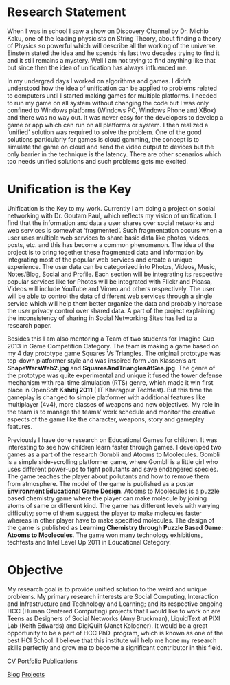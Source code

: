 # Research Statement

When I was in school I saw a show on Discovery Channel by Dr. Michio Kaku, one of the leading physicists on String Theory, about finding a theory of Physics so powerful which will describe all the working of the universe. Einstein stated the idea and he spends his last two decades trying to find it and it still remains a mystery. Well I am not trying to find anything like that but since then the idea of unification has always influenced me.

In my undergrad days I worked on algorithms and games. I didn’t understood how the idea of unification can be applied to problems related to computers until I started making games for multiple platforms. I needed to run my game on all system without changing the code but I was only confined to Windows platforms (Windows PC, Windows Phone and XBox) and there was no way out. It was never easy for the developers to develop a game or app which can run on all platforms or system. I then realized a ‘unified’ solution was required to solve the problem. One of the good solutions particularly for games is cloud gamming, the concept is to simulate the game on cloud and send the video output to devices but the only barrier in the technique is the latency. There are other scenarios which too needs unified solutions and such problems gets me excited.

# Unification is the Key

Unification is the Key to my work. Currently I am doing a project on social networking with Dr. Goutam Paul, which reflects my vision of unification. I find that the information and data a user shares over social networks and web services is somewhat ‘fragmented’. Such fragmentation occurs when a user uses multiple web services to share basic data like photos, videos, posts, etc. and this has become a common phenomenon. The idea of the project is to bring together these fragmented data and information by integrating most of the popular web services and create a unique experience. The user data can be categorized into Photos, Videos, Music, Notes/Blog, Social and Profile. Each section will be integrating its respective popular services like for Photos will be integrated with Flickr and Picasa, Videos will include YouTube and Vimeo and others respectively. The user will be able to control the data of different web services through a single service which will help them better organize the data and probably increase the user privacy control over shared data. A part of the project explaining the inconsistency of sharing in Social Networking Sites has led to a research paper.

Besides this I am also mentoring a Team of two students for Imagine Cup 2013 in Game Competition Category. The team is making a game based on my 4 day prototype game Squares Vs Triangles. The original prototype was top-down platformer style and was inspired form Jon Klassen’s art **ShapeWarsWeb2.jpg** and **SquaresAndTrianglesAtSea.jpg**. The genre of the prototype was quite experimental and unique it fused the tower defense mechanism with real time simulation (RTS) genre, which made it win first place in OpenSoft **Kshitij 2011** (IIT Kharagpur Techfest). But this time the gameplay is changed to simple platformer with additional features like multiplayer (4v4), more classes of weapons and new objectives. My role in the team is to manage the teams’ work schedule and monitor the creative aspects of the game like the character, weapons, story and gameplay features.

Previously I have done research on Educational Games for children. It was interesting to see how children learn faster through games. I developed two games as a part of the research Gombli and Atooms to Moolecules. Gombli is a simple side-scrolling platformer game, where Gombli is a little girl who uses different power-ups to fight pollutants and save endangered species. The game teaches the player about pollutants and how to remove them from atmosphere. The model of the game is published as a poster **Environment Educational Game Design**. Atooms to Moolecules is a puzzle based chemistry game where the player can make molecule by joining atoms of same or different kind. The game has different levels with varying difficulty; some of them suggest the player to make molecules faster whereas in other player have to make specified molecules. The design of the game is published as **Learning Chemistry through Puzzle Based Game: Atooms to Moolecules**. The game won many technology exhibitions, techfests and Intel Level Up 2011 in Educational Category.

# Objective

My research goal is to provide unified solution to the weird and unique problems. My primary research interests are Social Computing, Interaction and Infrastructure and Technology and Learning; and its respective ongoing HCC (Human Centered Computing) projects that I would like to work on are Teens as Designers of Social Networks (Amy Bruckman), LiquidText at PIXI Lab (Keith Edwards) and DigiQuilt (Janet Kolodner). It would be a great opportunity to be a part of HCC PhD. program, which is known as one of the best HCI School. I believe that this institute will help me hone my research skills perfectly and grow me to become a significant contributor in this field.

[CV](//github.com/suvozit/About/blob/master/CV%202011.pdf) [Portfolio](//github.com/suvozit/About/blob/master/Portfolio.pdf) [Publications](//github.com/suvozit/About/blob/master/Publications.md) 

[Blog](//www.shubhajitsaha.com) [Projects](//www.bitsits.games/p/projects.html)
